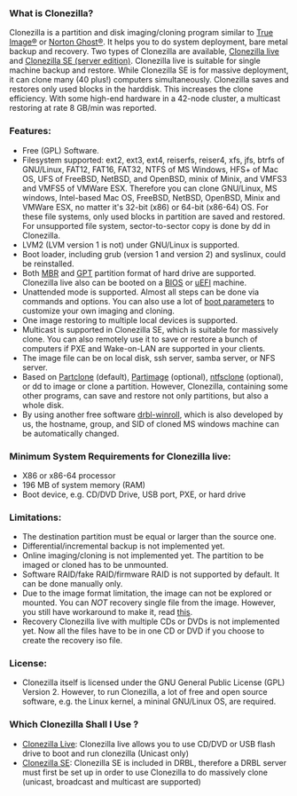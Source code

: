 ### What is Clonezilla?

Clonezilla is a partition and disk imaging/cloning program similar to [True Image®][true-image] or [Norton Ghost®][norton-ghost]. It helps you to do system deployment, bare metal backup and recovery. Two types of Clonezilla are available, [Clonezilla live][clonezilla-live] and [Clonezilla SE (server edition)][clonezilla-server]. Clonezilla live is suitable for single machine backup and restore. While Clonezilla SE is for massive deployment, it can clone many (40 plus!) computers simultaneously. Clonezilla saves and restores only used blocks in the harddisk. This increases the clone efficiency. With some high-end hardware in a 42-node cluster, a multicast restoring at rate 8 GB/min was reported.

### Features:

- Free (GPL) Software.
- Filesystem supported: ext2, ext3, ext4, reiserfs, reiser4, xfs, jfs, btrfs of GNU/Linux, FAT12, FAT16, FAT32, NTFS of MS Windows, HFS+ of Mac OS, UFS of FreeBSD, NetBSD, and OpenBSD, minix of Minix, and VMFS3 and VMFS5 of VMWare ESX. Therefore you can clone GNU/Linux, MS windows, Intel-based Mac OS, FreeBSD, NetBSD, OpenBSD, Minix and VMWare ESX, no matter it's 32-bit (x86) or 64-bit (x86-64) OS. For these file systems, only used blocks in partition are saved and restored. For unsupported file system, sector-to-sector copy is done by dd in Clonezilla.
- LVM2 (LVM version 1 is not) under GNU/Linux is supported.
- Boot loader, including grub (version 1 and version 2) and syslinux, could be reinstalled.
- Both [MBR][mbr] and [GPT][gpt] partition format of hard drive are supported. Clonezilla live also can be booted on a [BIOS][bios] or [uEFI][uefi] machine.
- Unattended mode is supported. Almost all steps can be done via commands and options. You can also use a lot of [boot parameters][boot-parameters] to customize your own imaging and cloning.
- One image restoring to multiple local devices is supported.
- Multicast is supported in Clonezilla SE, which is suitable for massively clone. You can also remotely use it to save or restore a bunch of computers if PXE and Wake-on-LAN are supported in your clients.
- The image file can be on local disk, ssh server, samba server, or NFS server.
- Based on [Partclone][partclone] (default), [Partimage][partimage] (optional), [ntfsclone][ntfsclone] (optional), or dd to image or clone a partition. However, Clonezilla, containing some other programs, can save and restore not only partitions, but also a whole disk.
- By using another free software [drbl-winroll][drbl-winroll], which is also developed by us, the hostname, group, and SID of cloned MS windows machine can be automatically changed. 

### Minimum System Requirements for Clonezilla live:

- X86 or x86-64 processor
- 196 MB of system memory (RAM)
- Boot device, e.g. CD/DVD Drive, USB port, PXE, or hard drive 

### Limitations:


- The destination partition must be equal or larger than the source one.
- Differential/incremental backup is not implemented yet.
- Online imaging/cloning is not implemented yet. The partition to be imaged or cloned has to be unmounted.
- Software RAID/fake RAID/firmware RAID is not supported by default. It can be done manually only.
- Due to the image format limitation, the image can not be explored or mounted. You can _NOT_ recovery single file from the image. However, you still have workaround to make it, read [this][read-the-content-of-an-image].
- Recovery Clonezilla live with multiple CDs or DVDs is not implemented yet. Now all the files have to be in one CD or DVD if you choose to create the recovery iso file. 

### License:

- Clonezilla itself is licensed under the GNU General Public License (GPL) Version 2. However, to run Clonezilla, a lot of free and open source software, e.g. the Linux kernel, a mininal GNU/Linux OS, are required. 

### Which Clonezilla Shall I Use ?

- [Clonezilla Live][clonezilla-live]: Clonezilla live allows you to use CD/DVD or USB flash drive to boot and run clonezilla (Unicast only)
- [Clonezilla SE][clonezilla-server]: Clonezilla SE is included in DRBL, therefore a DRBL server must first be set up in order to use Clonezilla to do massively clone (unicast, broadcast and multicast are supported) 


[true-image]:http://www.wikiwand.com/en/Acronis_True_Image
[norton-ghost]:http://www.wikiwand.com/en/Ghost_%28software%29
[clonezilla-live]:http://clonezilla.org/clonezilla-live.php
[clonezilla-server]:http://clonezilla.org/clonezilla-SE/

[mbr]:http://www.wikiwand.com/en/Master_boot_record
[gpt]:http://www.wikiwand.com/en/GUID_Partition_Table
[bios]:http://www.wikiwand.com/en/BIOS
[uefi]:http://www.wikiwand.com/en/Unified_Extensible_Firmware_Interface
[boot-parameters]:http://clonezilla.org/fine-print-live-doc.php?path=clonezilla-live/doc/99_Misc/00_live-boot-parameters.doc
[partclone]:http://partclone.org
[partimage]:http://www.partimage.org
[ntfsclone]:http://www.linux-ntfs.org/
[drbl-winroll]:http://drbl-winroll.sourceforge.net/
[read-the-content-of-an-image]:http://drbl.org/faq/fine-print.php?path=./2_System/43_read_ntfsimg_content.faq#43_read_ntfsimg_content.faq
